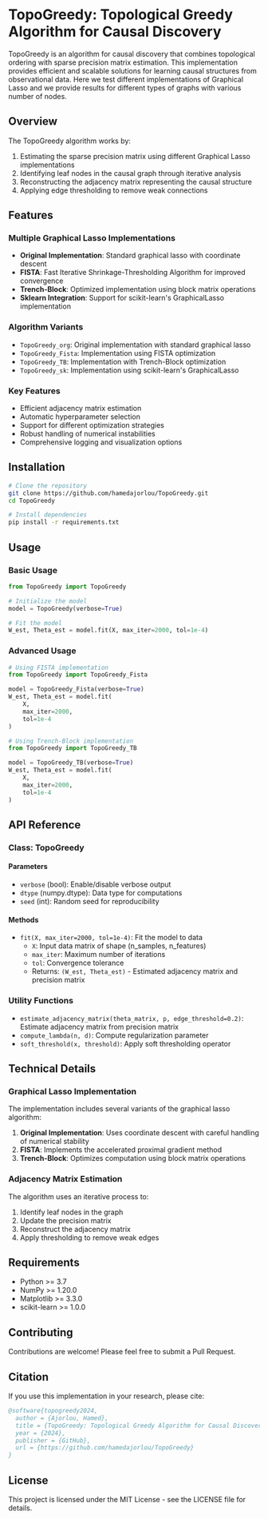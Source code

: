 # TopoGreedy: Topological Greedy Algorithm for Causal Discovery

TopoGreedy is an algorithm for causal discovery that combines topological ordering with sparse precision matrix estimation. This implementation provides efficient and scalable solutions for learning causal structures from observational data. Here we test different implementations of Graphical Lasso and we provide results for different types of graphs with various number of nodes.

## Overview

The TopoGreedy algorithm works by:
1. Estimating the sparse precision matrix using different Graphical Lasso implementations
2. Identifying leaf nodes in the causal graph through iterative analysis
3. Reconstructing the adjacency matrix representing the causal structure
4. Applying edge thresholding to remove weak connections

## Features

### Multiple Graphical Lasso Implementations
- **Original Implementation**: Standard graphical lasso with coordinate descent
- **FISTA**: Fast Iterative Shrinkage-Thresholding Algorithm for improved convergence
- **Trench-Block**: Optimized implementation using block matrix operations
- **Sklearn Integration**: Support for scikit-learn's GraphicalLasso implementation

### Algorithm Variants
- `TopoGreedy_org`: Original implementation with standard graphical lasso
- `TopoGreedy_Fista`: Implementation using FISTA optimization
- `TopoGreedy_TB`: Implementation with Trench-Block optimization
- `TopoGreedy_sk`: Implementation using scikit-learn's GraphicalLasso

### Key Features
- Efficient adjacency matrix estimation
- Automatic hyperparameter selection
- Support for different optimization strategies
- Robust handling of numerical instabilities
- Comprehensive logging and visualization options

## Installation

```bash
# Clone the repository
git clone https://github.com/hamedajorlou/TopoGreedy.git
cd TopoGreedy

# Install dependencies
pip install -r requirements.txt
```

## Usage

### Basic Usage

```python
from TopoGreedy import TopoGreedy

# Initialize the model
model = TopoGreedy(verbose=True)

# Fit the model
W_est, Theta_est = model.fit(X, max_iter=2000, tol=1e-4)
```

### Advanced Usage

```python
# Using FISTA implementation
from TopoGreedy import TopoGreedy_Fista

model = TopoGreedy_Fista(verbose=True)
W_est, Theta_est = model.fit(
    X,
    max_iter=2000,
    tol=1e-4
)

# Using Trench-Block implementation
from TopoGreedy import TopoGreedy_TB

model = TopoGreedy_TB(verbose=True)
W_est, Theta_est = model.fit(
    X,
    max_iter=2000,
    tol=1e-4
)
```

## API Reference

### Class: TopoGreedy

#### Parameters
- `verbose` (bool): Enable/disable verbose output
- `dtype` (numpy.dtype): Data type for computations
- `seed` (int): Random seed for reproducibility

#### Methods
- `fit(X, max_iter=2000, tol=1e-4)`: Fit the model to data
  - `X`: Input data matrix of shape (n_samples, n_features)
  - `max_iter`: Maximum number of iterations
  - `tol`: Convergence tolerance
  - Returns: `(W_est, Theta_est)` - Estimated adjacency matrix and precision matrix

### Utility Functions
- `estimate_adjacency_matrix(theta_matrix, p, edge_threshold=0.2)`: Estimate adjacency matrix from precision matrix
- `compute_lambda(n, d)`: Compute regularization parameter
- `soft_threshold(x, threshold)`: Apply soft thresholding operator

## Technical Details

### Graphical Lasso Implementation
The implementation includes several variants of the graphical lasso algorithm:
1. **Original Implementation**: Uses coordinate descent with careful handling of numerical stability
2. **FISTA**: Implements the accelerated proximal gradient method
3. **Trench-Block**: Optimizes computation using block matrix operations

### Adjacency Matrix Estimation
The algorithm uses an iterative process to:
1. Identify leaf nodes in the graph
2. Update the precision matrix
3. Reconstruct the adjacency matrix
4. Apply thresholding to remove weak edges

## Requirements

- Python >= 3.7
- NumPy >= 1.20.0
- Matplotlib >= 3.3.0
- scikit-learn >= 1.0.0

## Contributing

Contributions are welcome! Please feel free to submit a Pull Request.

## Citation

If you use this implementation in your research, please cite:

```bibtex
@software{topogreedy2024,
  author = {Ajorlou, Hamed},
  title = {TopoGreedy: Topological Greedy Algorithm for Causal Discovery},
  year = {2024},
  publisher = {GitHub},
  url = {https://github.com/hamedajorlou/TopoGreedy}
}
```

## License

This project is licensed under the MIT License - see the LICENSE file for details. 